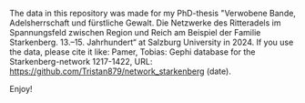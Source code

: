 The data in this repository was made for my PhD-thesis "Verwobene Bande, Adelsherrschaft und fürstliche Gewalt. Die Netzwerke des Ritteradels im Spannungsfeld zwischen Region und Reich am Beispiel der Familie Starkenberg. 13.–15. Jahrhundert“ at Salzburg University in 2024.
If you use the data, please cite it like: Pamer, Tobias: Gephi database for the Starkenberg-network 1217-1422, URL: https://github.com/Tristan879/network_starkenberg (date).

Enjoy!
